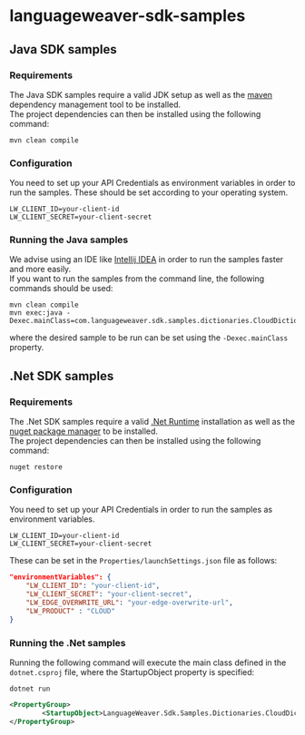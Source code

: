 # languageweaver-sdk-samples

## Java SDK samples

### Requirements
The Java SDK samples require a valid JDK setup as well as the [maven](https://maven.apache.org/install.html) dependency management tool to be installed.<br/>
The project dependencies can then be installed using the following command:
```shell
mvn clean compile
```
### Configuration
You need to set up your API Credentials as environment variables in order to run the samples. These should be set according to your operating system.
```
LW_CLIENT_ID=your-client-id
LW_CLIENT_SECRET=your-client-secret
```
### Running the Java samples
We advise using an IDE like [Intellij IDEA](https://www.jetbrains.com/idea/) in order to run the samples faster and more easily. </br>
If you want to run the samples from the command line, the following commands should be used:
```shell
mvn clean compile
mvn exec:java -Dexec.mainClass=com.languageweaver.sdk.samples.dictionaries.CloudDictionaryService
```
where the desired sample to be run can be set using the `-Dexec.mainClass` property.

## .Net SDK samples

### Requirements
The .Net SDK samples require a valid [.Net Runtime](https://dotnet.microsoft.com/en-us/download) installation as well as the [nuget package manager](https://www.nuget.org/downloads) to be installed.<br/>
The project dependencies can then be installed using the following command:
```
nuget restore
```
### Configuration
You need to set up your API Credentials in order to run the samples as environment variables.
```
LW_CLIENT_ID=your-client-id
LW_CLIENT_SECRET=your-client-secret
```
These can be set in the `Properties/launchSettings.json` file as follows:
```json
"environmentVariables": {
    "LW_CLIENT_ID": "your-client-id",
    "LW_CLIENT_SECRET": "your-client-secret",
    "LW_EDGE_OVERWRITE_URL": "your-edge-overwrite-url",
    "LW_PRODUCT" : "CLOUD"
}
```
### Running the .Net samples
Running the following command will execute the main class defined in the `dotnet.csproj` file, where the StartupObject property is specified:
```
dotnet run
```
```xml
<PropertyGroup>
        <StartupObject>LanguageWeaver.Sdk.Samples.Dictionaries.CloudDictionaryService</StartupObject>
</PropertyGroup>
```